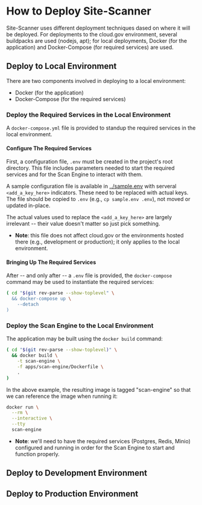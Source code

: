 # How to Deploy Site-Scanner

Site-Scanner uses different deployment techniques dased on where it will
be deployed.  For deployments to the cloud.gov environment, several
buildpacks are used (nodejs, apt); for local deployments, Docker (for
the application) and Docker-Compose (for required services) are used.

## Deploy to Local Environment

There are two components involved in deploying to a local
environment:

- Docker (for the application)
- Docker-Compose (for the required services)

### Deploy the Required Services in the Local Environment

A `docker-compose.yml` file is provided to standup the required services
in the local environment.

#### Configure The Required Services

First, a configuration file, `.env` must be created in the project's
root directory.  This file includes parameters needed to start the
required services and for the Scan Engine to interact with them.

A sample configuration file is available in [../sample.env](sample.env)
with serveral `<add_a_key_here>` indicators.  These need to be
replaced with actual keys.  The file should be copied to `.env` (e.g.,
`cp sample.env .env`), not moved or updated in-place.

The actual values used to replace the `<add_a_key_here>` are largely
irrelevant -- their value doesn't matter so just pick something.

- **Note**: this file does not affect cloud.gov or the environments hosted
  there (e.g., development or production); it only applies to the
  local environment.

#### Bringing Up The Required Services

After -- and only after -- a `.env` file is provided, the
`docker-compose` command may be used to instantiate the required
services:

```bash
( cd "$(git rev-parse --show-toplevel" \
  && docker-compose up \
    --detach
)
```

### Deploy the Scan Engine to the Local Environment

The application may be built using the `docker build` command:

```bash
( cd "$(git rev-parse --show-toplevel)" \
  && docker build \
    -t scan-engine \
    -f apps/scan-engine/Dockerfile \
    .
)
```

In the above example, the resulting image is tagged "scan-engine" so
that we can reference the image when running it:

```bash
docker run \
  --rm \
  --interactive \
  --tty
  scan-engine
```

- **Note**: we'll need to have the required services (Postgres, Redis, Minio)
  configured and running in order for the Scan Engine to start and
  function properly.

## Deploy to Development Environment

## Deploy to Production Environment
